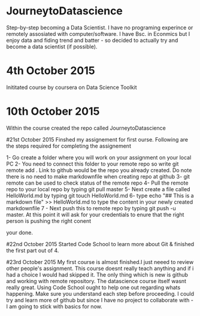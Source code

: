 # JourneytoDatascience
Step-by-step becoming a Data Scientist. I have no programing experince or remotely assosiated with computer/software.
I have Bsc. in Econmics but I enjoy data and fiding trend and batter - so decided to actually try and become a data scientist (if possible).

# 4th October 2015
Inititated course by coursera on Data Science Toolkit

# 10th October 2015
Within the course created the repo called JourneytoDatascience

#21st October 2015
Finshed my assignement for first ourse.
Following are the steps required for completing the assignement

1- Go create a folder where you will work on your assignment on your local PC
2- You need to connect this folder to your remote repo so write git remote add <alias> <link to github>. Link to github would be the repo you already created. Do note there is no need to make markdownfile when creating repo at github
3- git remote can be used to check status of the remote repo
4- Pull the remote repo to your local repo by typing git pull <alias> master
5- Next create a file called HelloWorld.md by typing git touch HelloWorld.md
6- type echo "## This is a markdown file" >> HelloWorld.md to type the content in your newly created markdownfile
7 - Next push this to remote repo by typing git push -u <alias> master. At this point it will ask for your credentials to enure that the right person is pushing the right conent

your done.

#22nd October 2015
Started Code School to learn more about Git & finished the first part out of 4.

#23rd October 2015
My first course is almost finished.I just neeed to review other people's assignment.
This course doesnt really teach anything and if i had a choice I would had skipped it.
The only thing which is new is github and working with remote repository. The datascience course itself wasnt really great.
Using Code School ought to help one out regarding whats happening. Make sure you understand each step before proceeding.
I could try and learn more of github but since I have no project to collaborate with - I am going to stick with basics for now.

